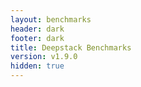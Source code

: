 ```yaml
---
layout: benchmarks
header: dark
footer: dark
title: Deepstack Benchmarks
version: v1.9.0
hidden: true
---
```

